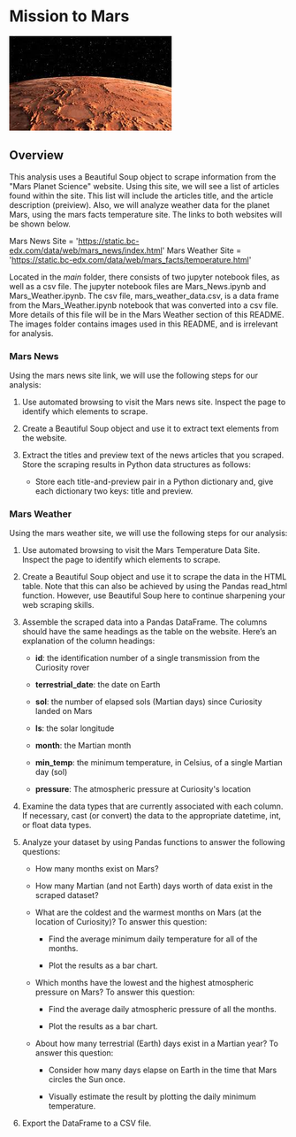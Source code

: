 # Mission to Mars

![mars.jpeg](images/mars.jpg)

## Overview
This analysis uses a Beautiful Soup object to scrape information from the "Mars Planet Science" website. Using this site, we will see a list of articles found within the site. This list will include the articles title, and the article description (preiview). Also, we will analyze weather data for the planet Mars, using the mars facts temperature site. The links to both websites will be shown below.

Mars News Site = 'https://static.bc-edx.com/data/web/mars_news/index.html'
Mars Weather Site = 'https://static.bc-edx.com/data/web/mars_facts/temperature.html'

Located in the *main* folder, there consists of two jupyter notebook files, as well as a csv file. The jupyter notebook files are Mars_News.ipynb and Mars_Weather.ipynb. The csv file, mars_weather_data.csv, is a data frame from the Mars_Weather.ipynb notebook that was converted into a csv file. More details of this file will be in the Mars Weather section of this README. The images folder contains images used in this README, and is irrelevant for analysis.

### Mars News

Using the mars news site link, we will use the following steps for our analysis:

1. Use automated browsing to visit the Mars news site. Inspect the page to identify which elements to scrape.

2. Create a Beautiful Soup object and use it to extract text elements from the website.

3. Extract the titles and preview text of the news articles that you scraped. Store the scraping results in Python data structures as follows:

    * Store each title-and-preview pair in a Python dictionary and, give each dictionary two keys: title and preview.


### Mars Weather

Using the mars weather site, we will use the following steps for our analysis:

1. Use automated browsing to visit the Mars Temperature Data Site. Inspect the page to identify which elements to scrape.

2. Create a Beautiful Soup object and use it to scrape the data in the HTML table. Note that this can also be achieved by using the Pandas read_html function. However, use Beautiful Soup here to continue sharpening your web scraping skills.

3. Assemble the scraped data into a Pandas DataFrame. The columns should have the same headings as the table on the website. Here’s an explanation of the column headings:

    * **id**: the identification number of a single transmission from the Curiosity rover

    * **terrestrial_date**: the date on Earth

    * **sol**: the number of elapsed sols (Martian days) since Curiosity landed on Mars

    * **ls**: the solar longitude

    * **month**: the Martian month

    * **min_temp**: the minimum temperature, in Celsius, of a single Martian day (sol)

    * **pressure**: The atmospheric pressure at Curiosity's location

4. Examine the data types that are currently associated with each column. If necessary, cast (or convert) the data to the appropriate datetime, int, or float data types.

5. Analyze your dataset by using Pandas functions to answer the following questions:

    * How many months exist on Mars?

    * How many Martian (and not Earth) days worth of data exist in the scraped dataset?

    * What are the coldest and the warmest months on Mars (at the location of Curiosity)? To answer this question:

        * Find the average minimum daily temperature for all of the months.
     
        * Plot the results as a bar chart.

    * Which months have the lowest and the highest atmospheric pressure on Mars? To answer this question:

        * Find the average daily atmospheric pressure of all the months.

        * Plot the results as a bar chart.

    * About how many terrestrial (Earth) days exist in a Martian year? To answer this question:

        * Consider how many days elapse on Earth in the time that Mars circles the Sun once.

        * Visually estimate the result by plotting the daily minimum temperature.
    
6. Export the DataFrame to a CSV file.